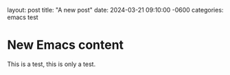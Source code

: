 layout: post
title: "A new post"
date: 2024-03-21 09:10:00 -0600
categories: emacs test

# New Emacs content

This is a test, this is only a test.
